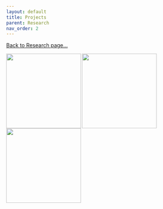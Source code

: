 ```yaml
---
layout: default
title: Projects
parent: Research
nav_order: 2
---
```


[Back to Research page...](research.md)

[<img align="left" width="200" src="files/deha.png">](https://www.lrgresearch.org/deha/)
[<img align="left" width="200" src="files/ultrathin.png">](https://www.lrgresearch.org/ultrathin/)
[<img align="left" width="200" src="files/sinongan.png">](sinongan.md)

